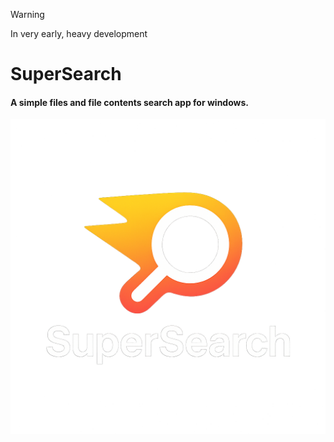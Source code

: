 > [!WARNING]
> In very early, heavy development

# SuperSearch
#### A simple files and file contents search app for windows.

![SuperSearch Logo](./icons/SuperSearch.png)
